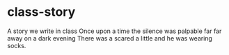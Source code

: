 # class-story
A story we write in class
Once upon a time
the silence was palpable
far far away
on a dark evening 
There was a scared a little 
and he was wearing socks.
